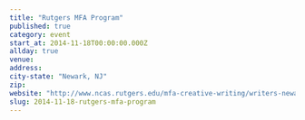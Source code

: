 ```yaml
---
title: "Rutgers MFA Program"
published: true
category: event
start_at: 2014-11-18T00:00:00.000Z
allday: true
venue:
address:
city-state: "Newark, NJ"
zip:
website: "http://www.ncas.rutgers.edu/mfa-creative-writing/writers-newark-reading-series"
slug: 2014-11-18-rutgers-mfa-program
---
```


